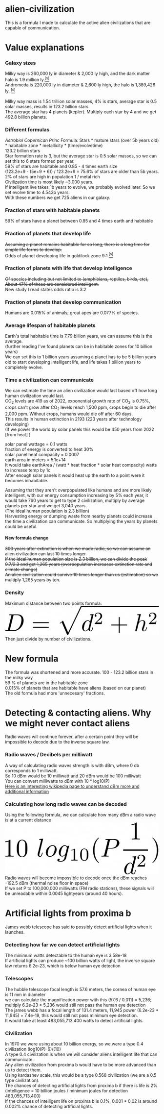 # alien-civilization
This is a formula I made to calculate the active alien civilizations that are capable of communication.
# Value explanations
### Galaxy sizes
Milky way is 260,000 ly in diameter & 2,000 ly high, and the dark matter halo is 1.9 million ly.<a href="https://www.dailymail.co.uk/sciencetech/article-8146523/Milky-Way-extends-1-9-MILLION-light-years-thanks-dark-matter.html"><sup>[s]</sup></a> <br/>
Andromeda is 220,000 ly in diameter & 2,600 ly high, the halo is 1,389,426 ly. <a href="https://arxiv.org/abs/1208.5712"><sup>[s]</sup></a> <br/>
<br/> Milky way mass is 1.54 trillion solar masses, 4% is stars, average star is 0.5 solar masses, results in 123.2 billion stars. <br/>
The average star has 4 planets (kepler). Multiply each star by 4 and we get 492.8 billion planets.
### Different formulas
*Astrobiol Copernican Princ*
Formula: Stars * mature stars (over 5b years old) * habitable zone * metallicity * (time/evolvetime)<br/>
123.2 billion stars <br/>
Star formation rate is 3, but the average star is 0.5 solar masses, so we can set this to 6 stars formed per year. <br/>
59% of stars are habitable and 0.85 - 4 times earth size <br/>
(123.2e+9 - (5e+9 * 6)) / 123.2e+9 = 75.6% of stars are older than 5b years. <br/>
2% of stars are high in population 1 / metal rich <br/>
Civilization time is most likely ~3,000 years. <br/>
If intelligent live takes 1b years to evolve, we probably evolved later. So we set evolve time to 4.543b years. <br/>
With these numbers we get 725 aliens in our galaxy. <br/>
### Fraction of stars with habitable planets
59% of stars have a planet between 0.85 and 4 times earth and habitable
### Fraction of planets that develop life
~~Assuming a planet remains habitable for so long, there is a long time for simple life forms to develop.~~ <br/>
Odds of planet developing life in goldilock zone 9:1 <a href="https://www.sciencedaily.com/releases/2020/05/200518162639.htm" target="_blank"><sup>[s]</sup></a> <br/>
### Fraction of planets with life that develop intelligence
~~Of species including but not limited to (amphibians, reptiles, birds, etc), About 47% of these are considered intelligent.~~ <br/>
New study I read states odds ratio is 3:2
### Fraction of planets that develop communication
Humans are 0.015% of animals; great apes are 0.077% of species.
### Average lifespan of habitable planets
Earth's total habitable time is 7.79 billion years, we can assume this is the average. <br/>
(further reading I've found planets can be in habitable zones for 10 billion years) <br/>
We can set this to 1 billion years assuming a planet has to be 5 billion years old to start developing intelligent life, and life takes 1 billion years to completely evolve.
### Time a civilization can communicate
We can estimate the time an alien civilization would last based off how long human civilization would last. <br/>
CO<sub>2</sub> levels are 419 as of 2022, exponential growth rate of CO<sub>2</sub> is 0.75%, crops can't grow after CO<sub>2</sub> levels reach 1,500 ppm,
crops begin to die after 2,000 ppm. Without crops, humans would die off after 60 days. <br/>
This results in human extinction in 2193 (223 years after technology developing) <br/>
(If we power the world by solar panels this would be 450 years from 2022 [from heat] ) <br/>

solar panel wattage = 0.1 watts <br/>
fraction of energy is converted to heat 30% <br/>
solar panel heat compacity = 0.0007 <br/>
earth area in meters = 5.1e+14 <br/>
It would take earthArea / (watt * heat fraction * solar heat compacity) watts to increase temp by 1c<br/>
After enough solar panels it would heat up the earth to a point were it becomes inhabitable.
<br/>

Assuming that they aren't overpopulated like humans and are more likely intelligent, with our energy consumption increasing by 5% each year, it would take 760 years to get to type 2 civilization, multiply by average planets per star and we get 3,040 years.
<br/> (The ideal human population is 2.3 billion) <br/>
Harvesting energy or dumping waste from nearby planets could increase the time a civilization can communicate. So multiplying the years by planets could be useful.
#### New formula change
~~300 years after extinction is when we made radio, so we can assume an alien civilization can last 10 times longer. <br/>
If the ideal human population size is 2.3 billion, we can divide the peak 9.7/2.3 and get 1,265 years (overpopulation increases extinction rate and climate change) <br/>
An alien civilization could survive 10 times longer than us (estimation) so we multiply 1,265 years by ten.~~ <br/>
### Density
Maximum distance between two points formula: ![](maximum-distance.png)
<br/>Then just divide by number of civilizations.
# New formula
The formula was shortened and more accurate.
100 - 123.2 billion stars in the milky way <br/>
59 % of planets are in the habitable zone <br/>
0.015% of planets that are habitable have aliens (based on our planet) <br/>
The old formula had more 'unnecesary' fractions.
# Detecting & contacting aliens. Why we might never contact aliens
Radio waves will continue forever, after a certain point they will be impossible to decode due to the inverse square law.
### Radio waves / Decibels per milliwatt
A way of calculating radio waves strength is with dBm, where 0 db corresponds to 1 milliwatt. <br/>
So 10 dBm would be 10 milliwatt and 20 dBm would be 100 milliwatt <br/>
You can convert milliwatts to dBm with 10 * log10(P) <br/>
<a href="https://en.wikipedia.org/wiki/DBm">Here is an interesting wikipedia page to understand dBm more and additional information</a>
### Calculating how long radio waves can be decoded
Using the following formula, we can calculate how many dBm a radio wave is at a current distance <br/>
![](radio-waves-decay.png) <br/>
Radio waves will become impossible to decode once the dBm reaches -192.5 dBm (thermal noise floor in space) <br/>
If we set P to 100,000,000 milliwatts (FM radio stations), these signals will be unreadable within 0.0045 lightyears (around 40 hours).
# Artificial lights from proxima b
James webb telescope has said to possibly detect artificial lights when it launches.
### Detecting how far we can detect artificial lights
The minimum watts detectable to the human eye is 3.58e-18 <br/>
If artificial lights can produce ~100 billion watts of light, the inverse square law returns 6.2e-23, which is below human eye detection
### Telescopes
The hubble telescope focal length is 57.6 meters, the cornea of human eye is 11 mm in diameter <br/>
we can calculate the magnification power with this (57.6 / 0.011) = 5,236; multiply 6.2e-23 * 5,236 would still not pass the human eye detection <br/>
The james webb has a focal length of 131.4 meters, 11,945 power (6.2e-23 * 11,945) = 7.4e-19, this would still not pass minimum eye detection. <br/>
It would take at least 483,055,713,400 watts to detect artificial lights. <br/>
### Civilization
In 1970 we were using about 10 billion energy, so we were a type 0.4 civilization (log10(P)-6)/(10) <br/>
A type 0.4 civilization is when we will consider aliens intelligent life that can communicate. <br/>
Any alien civilization from proxima b would have to be more advanced than us to detect them. <br/>
Using kardashev scale, this would be a type 0.568 civilization (we are a 0.5 type civilization). <br/>
The chances of detecting artificial lights from proxima b if there is life is 2% <br/>
(intelligence = 10 billion joules / minimum joules for detection 483,055,713,400) <br/>
If the chances of intelligent life on proxima b is 0.1%, 0.001 * 0.02 is around 0.002% chance of detecting artificial lights.
